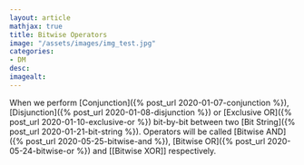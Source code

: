 ```yaml
---
layout: article
mathjax: true
title: Bitwise Operators
image: "/assets/images/img_test.jpg"
categories:
- DM
desc:   
imagealt: 
---
```


When we perform [Conjunction]({% post_url 2020-01-07-conjunction %}), [Disjunction]({% post_url 2020-01-08-disjunction %}) or [Exclusive OR]({% post_url 2020-01-10-exclusive-or %}) bit-by-bit between two [Bit String]({% post_url 2020-01-21-bit-string %}). Operators will be called [Bitwise AND]({% post_url 2020-05-25-bitwise-and %}), [Bitwise OR]({% post_url 2020-05-24-bitwise-or %}) and [[Bitwise XOR]] respectively.